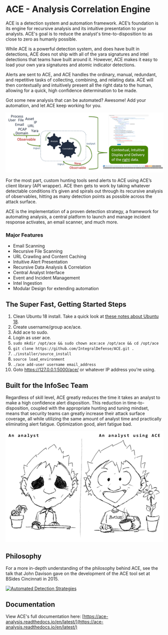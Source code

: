 # ACE - Analysis Correlation Engine

ACE is a detection system and automation framework. ACE’s foundation is its engine for recursive analysis and its intuitive presentation to your analysts. ACE's goal is to reduce the analyst's time-to-disposition to as close to zero as humanly possible.

While ACE is a powerful detection system, and does have built in detections, ACE does not ship with all of the yara signatures and intel detections that teams have built around it. However, ACE makes it easy to load your own yara signatures and atomic indicator detections.

Alerts are sent to ACE, and ACE handles the ordinary, manual, redundant, and repetitive tasks of collecting, combining, and relating data. ACE will then contextually and intuitively present all the right data to the human, allowing for a quick, high confidence determination to be made.

Got some new analysis that can be automated? Awesome! Add your automation, and let ACE keep working for you.

![Analyst using ACE](docs/_static/recursive-analysis-and-contextual-presentation.png)

For the most part, custom hunting tools send alerts to ACE using ACE’s client library (API wrapper). ACE then gets to work by taking whatever detectable conditions it’s given and spirals out through its recursive analysis of observables, hitting as many detection points as possible across the attack surface.

ACE is the implementation of a proven detection strategy, a framework for automating analysis, a central platform to launch and manage incident response activates, an email scanner, and much more.

### Major Features

+ Email Scanning
+ Recursive File Scanning
+ URL Crawling and Content Caching
+ Intuitive Alert Presentation
+ Recursive Data Analysis & Correlation
+ Central Analyst Interface
+ Event and Incident Management
+ Intel Ingestion
+ Modular Design for extending automation

## The Super Fast, Getting Started Steps
1. Clean Ubuntu 18 install. Take a quick look at [these notes about Ubuntu 18](https://github.com/IntegralDefense/ACE/wiki/Ubuntu-18-Installation-Notes).
2. Create username/group ace/ace.
3. Add ace to sudo.
4. Login as user ace.
5. `sudo mkdir /opt/ace && sudo chown ace:ace /opt/ace && cd /opt/ace`
6. `git clone https://github.com/IntegralDefense/ACE.git .`
7. `./installer/source_install`
8. `source load_environment`
8. `./ace add-user username email_address`
9. Goto https://127.0.0.1:5000/ace/ or whatever IP address you're using.


## Built for the InfoSec Team

Regardless of skill level, ACE greatly reduces the time it takes an analyst to make a high confidence alert disposition. This reduction in time-to-disposition, coupled with the appropriate hunting and tuning mindset, means that security teams can greatly increase their attack surface coverage, all while utilizing the same amount of analyst time and practically eliminating alert fatigue. Optimization good, alert fatigue bad.

![Analyst using ACE](docs/_static/analyst_on_ace.png)

## Philosophy

For a more in-depth understanding of the philosophy behind ACE, see the talk that John Davison gave on the development of the ACE tool set at BSides Cincinnati in 2015.

[![Automated Detection Strategies](http://img.youtube.com/vi/okMkF-NYCHk/0.jpg)](https://youtu.be/okMkF-NYCHk)


## Documentation

View ACE's full documentation here: [https://ace-analysis.readthedocs.io/en/latest/](https://ace-analysis.readthedocs.io/en/latest/)
